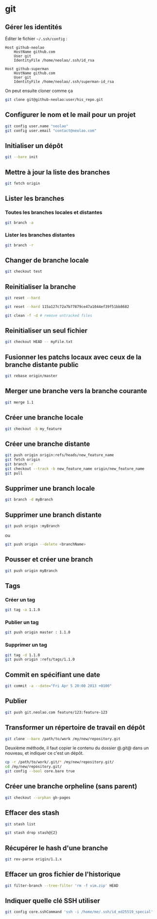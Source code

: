 git
===

Gérer les identités
-------------------
Éditer le fichier `~/.ssh/config` :

```
Host github-neolao
    HostName github.com
    User git
    IdentityFile /home/neolao/.ssh/id_rsa

Host github-superman
    HostName github.com
    User git
    IdentityFile /home/neolao/.ssh/superman-id_rsa 
```

On peut ensuite cloner comme ça

```bash
git clone git@github-neolao:user/his_repo.git
```


Configurer le nom et le mail pour un projet
-------------------------------------------

```bash
git config user.name "neolao"
git config user.email "contact@neolao.com"
```



Initialiser un dépôt
--------------------

```bash
git --bare init
```


Mettre à jour la liste des branches
-----------------------------------
```bash
git fetch origin
```


Lister les branches
-------------------

### Toutes les branches locales et distantes

```bash
git branch -a
```

### Lister les branches distantes

```bash
git branch -r
```


Changer de branche locale
-------------------------
```bash
git checkout test
```

Reinitialiser la branche
------------------------
```bash
git reset --hard
```

```bash
git reset --hard 115a127c72a7b77879ce47a1044ef39f51bb8682
```

```bash
git clean -f -d # remove untracked files
```

Reinitialiser un seul fichier
-----------------------------
```bash
git checkout HEAD -- myFile.txt
```

Fusionner les patchs locaux avec ceux de la branche distante public
-------------------------------------------------------------------
```bash
git rebase origin/master
```


Merger une branche vers la branche courante
-------------------------------------------
```bash
git merge 1.1
```

Créer une branche locale
------------------------
```bash
git checkout -b my_feature
```

Créer une branche distante
--------------------------
```bash
git push origin origin:refs/heads/new_feature_name
git fetch origin
git branch -r
git checkout --track -b new_feature_name origin/new_feature_name
git pull
```

Supprimer une branch locale
---------------------------
```bash
git branch -d myBranch
```

Supprimer une branch distante
-----------------------------
```bash
git push origin :myBranch
```

ou

```bash
git push origin --delete <branchName>
```

Pousser et créer une branch
---------------------------
```bash
git push origin myBranch
```


Tags
----

### Créer un tag

```bash
git tag -a 1.1.0
```

### Publier un tag

```bash
git push origin master : 1.1.0
```

### Supprimer un tag

```bash
git tag -d 1.1.0
git push origin :refs/tags/1.1.0
```

Commit en spécifiant une date
-----------------------------
```bash
git commit -a --date="Fri Apr 5 20:00 2013 +0100"
```

Publier
-------
```bash
git push git.neolao.com feature/123:feature-123
```


Transformer un répertoire de travail en dépôt
---------------------------------------------
```bash
git clone --bare /path/to/work /my/new/repository.git
```


Deuxième méthode, il faut copier le contenu du dossier @.git@ dans un nouveau, et indiquer ce c'est un dépôt.

```bash
cp -r /path/to/work/.git/* /my/new/repository.git/
cd /my/new/repository.git/
git config --bool core.bare true
```


Créer une branche orpheline (sans parent)
-----------------------------------------
```bash
git checkout --orphan gh-pages
```



Effacer des stash
-----------------
```bash
git stash list
```

```bash
git stash drop stash@{2}
```


Récupérer le hash d'une branche
-------------------------------
```bash
git rev-parse origin/1.1.x
```

Effacer un gros fichier de l'historique
---------------------------------------
```bash
git filter-branch --tree-filter 'rm -f vim.zip' HEAD
```

Indiquer quelle clé SSH utiliser
--------------------------------
```bash
git config core.sshCommand 'ssh -i /home/me/.ssh/id_ed25519_special'
```
